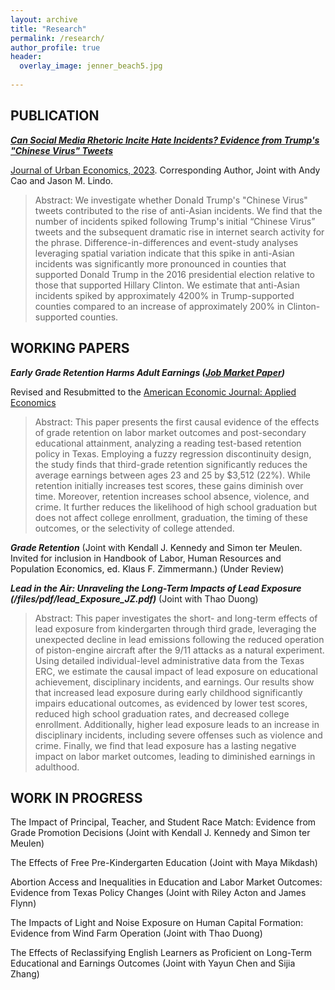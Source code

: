 ```yaml
---
layout: archive
title: "Research"
permalink: /research/
author_profile: true
header:
  overlay_image: jenner_beach5.jpg
  
---
```

## PUBLICATION

***[Can Social Media Rhetoric Incite Hate Incidents? Evidence from Trump's "Chinese Virus" Tweets](https://www.sciencedirect.com/science/article/pii/S0094119023000608)***

 <ins>Journal of Urban Economics, 2023</ins>. Corresponding Author, Joint with Andy Cao and Jason M. Lindo. 

> Abstract: We investigate whether Donald Trump's "Chinese Virus" tweets contributed to the rise of anti-Asian incidents. We find that the number of incidents spiked following Trump's initial “Chinese Virus” tweets and the subsequent dramatic rise in internet search activity for the phrase. Difference-in-differences and event-study analyses leveraging spatial variation indicate that this spike in anti-Asian incidents was significantly more pronounced in counties that supported Donald Trump in the 2016 presidential election relative to those that supported Hillary Clinton. We estimate that anti-Asian incidents spiked by approximately 4200% in Trump-supported counties compared to an increase of approximately 200% in Clinton-supported counties.

## WORKING PAPERS

***Early Grade Retention Harms Adult Earnings ([Job Market Paper](/files/pdf/JMP_2024_Miami.pdf))***

Revised and Resubmitted to the <ins> American Economic Journal: Applied Economics </ins>

> Abstract: This paper presents the first causal evidence of the effects of grade retention on labor market outcomes and post-secondary educational attainment, analyzing a reading test-based retention policy in Texas. Employing a fuzzy regression discontinuity design, the study finds that third-grade retention significantly reduces the average earnings between ages 23 and 25 by $3,512 (22%). While retention initially increases test scores, these gains diminish over time. Moreover, retention increases school absence, violence, and crime. It further reduces the likelihood of high school graduation but does not affect college enrollment, graduation, the timing of these outcomes, or the selectivity of college attended. 

***Grade Retention*** (Joint with Kendall J. Kennedy and Simon ter Meulen. Invited for inclusion in Handbook of Labor, Human Resources and Population Economics, ed. Klaus F. Zimmermann.) (Under Review)

***Lead in the Air: Unraveling the Long-Term Impacts of Lead Exposure  (/files/pdf/lead_Exposure_JZ.pdf)*** (Joint with Thao Duong)

> Abstract: This paper investigates the short- and long-term effects of lead exposure from kindergarten through third grade, leveraging the unexpected decline in lead emissions following the reduced operation of piston-engine aircraft after the 9/11 attacks as a natural experiment. Using detailed individual-level administrative data from the Texas ERC, we estimate the causal impact of lead exposure on educational achievement, disciplinary incidents, and earnings. Our results show that increased lead exposure during early childhood significantly impairs educational outcomes, as evidenced by lower test scores, reduced high school graduation rates, and decreased college enrollment. Additionally, higher lead exposure leads to an increase in disciplinary incidents, including severe offenses such as violence and crime. Finally, we find that lead exposure has a lasting negative impact on labor market outcomes, leading to diminished earnings in adulthood.



## WORK IN PROGRESS

The Impact of Principal, Teacher, and Student Race Match: Evidence from Grade Promotion Decisions (Joint with Kendall J. Kennedy and Simon ter Meulen)

The Effects of Free Pre-Kindergarten Education (Joint with Maya Mikdash)

Abortion Access and Inequalities in Education and Labor Market Outcomes: Evidence from Texas Policy Changes (Joint with Riley Acton and James Flynn)

The Impacts of Light and Noise Exposure on Human Capital Formation: Evidence from Wind Farm Operation (Joint with Thao Duong)

The Effects of Reclassifying English Learners as Proficient on Long-Term Educational and Earnings Outcomes (Joint with Yayun Chen and Sijia Zhang)







